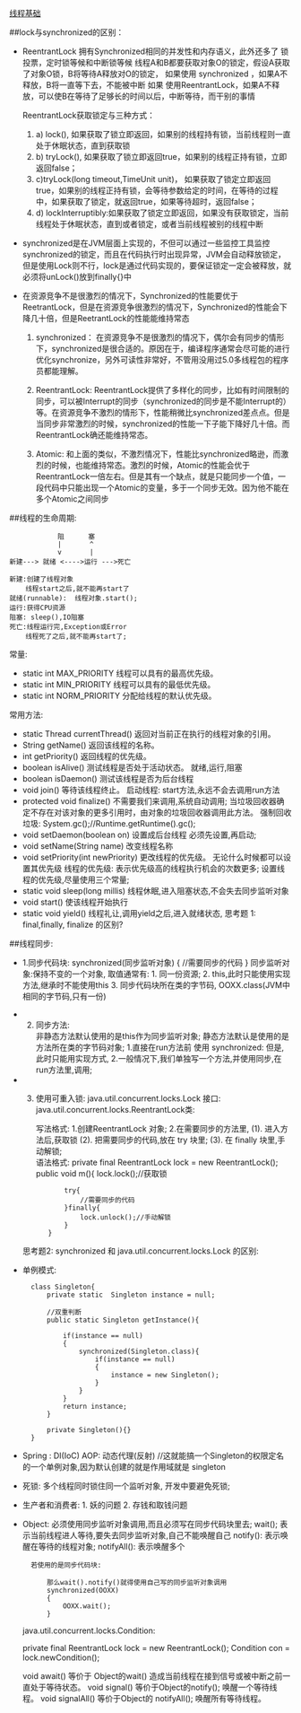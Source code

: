 [线程基础](http://www.cnblogs.com/rollenholt/archive/2011/08/28/2156357.html)

##lock与synchronized的区别：

- ReentrantLock 拥有Synchronized相同的并发性和内存语义，此外还多了 锁投票，定时锁等候和中断锁等候
     线程A和B都要获取对象O的锁定，假设A获取了对象O锁，B将等待A释放对O的锁定，
     如果使用 synchronized ，如果A不释放，B将一直等下去，不能被中断
     如果 使用ReentrantLock，如果A不释放，可以使B在等待了足够长的时间以后，中断等待，而干别的事情
 
    ReentrantLock获取锁定与三种方式：
    1. a)  lock(), 如果获取了锁立即返回，如果别的线程持有锁，当前线程则一直处于休眠状态，直到获取锁
    2. b) tryLock(), 如果获取了锁立即返回true，如果别的线程正持有锁，立即返回false；
    3. c)tryLock(long timeout,TimeUnit unit)，   如果获取了锁定立即返回true，如果别的线程正持有锁，会等待参数给定的时间，在等待的过程中，如果获取了锁定，就返回true，如果等待超时，返回false；
    4. d) lockInterruptibly:如果获取了锁定立即返回，如果没有获取锁定，当前线程处于休眠状态，直到或者锁定，或者当前线程被别的线程中断
 
- synchronized是在JVM层面上实现的，不但可以通过一些监控工具监控synchronized的锁定，而且在代码执行时出现异常，JVM会自动释放锁定，但是使用Lock则不行，lock是通过代码实现的，要保证锁定一定会被释放，就必须将unLock()放到finally{}中
 
- 在资源竞争不是很激烈的情况下，Synchronized的性能要优于ReetrantLock，但是在资源竞争很激烈的情况下，Synchronized的性能会下降几十倍，但是ReetrantLock的性能能维持常态

	1. synchronized： 
在资源竞争不是很激烈的情况下，偶尔会有同步的情形下，synchronized是很合适的。原因在于，编译程序通常会尽可能的进行优化synchronize，另外可读性非常好，不管用没用过5.0多线程包的程序员都能理解。 

	2. ReentrantLock: 
ReentrantLock提供了多样化的同步，比如有时间限制的同步，可以被Interrupt的同步（synchronized的同步是不能Interrupt的）等。在资源竞争不激烈的情形下，性能稍微比synchronized差点点。但是当同步非常激烈的时候，synchronized的性能一下子能下降好几十倍。而ReentrantLock确还能维持常态。 

	3. Atomic: 
和上面的类似，不激烈情况下，性能比synchronized略逊，而激烈的时候，也能维持常态。激烈的时候，Atomic的性能会优于ReentrantLock一倍左右。但是其有一个缺点，就是只能同步一个值，一段代码中只能出现一个Atomic的变量，多于一个同步无效。因为他不能在多个Atomic之间同步

##线程的生命周期:

				阻      塞
				|		^
				v		|
	新建---> 就绪 <---->运行 --->死亡

	新建:创建了线程对象
		线程start之后,就不能再start了
	就绪(runnable):  线程对象.start();
	运行:获得CPU资源
	阻塞: sleep(),IO阻塞
	死亡:线程运行完,Exception或Error
		线程死了之后,就不能再start了;

常量:
- static int MAX_PRIORITY  线程可以具有的最高优先级。 
- static int MIN_PRIORITY  线程可以具有的最低优先级。 
- static int NORM_PRIORITY 分配给线程的默认优先级。 

常用方法:
- static Thread currentThread()
		返回对当前正在执行的线程对象的引用。 
- String getName() 
		返回该线程的名称。 
- int getPriority() 
		返回线程的优先级。 
- boolean isAlive() 
		测试线程是否处于活动状态。
		就绪,运行,阻塞
- boolean isDaemon() 测试该线程是否为后台线程
- void join() 等待该线程终止。 
		启动线程: start方法,永远不会去调用run方法
- protected  void finalize() 不需要我们来调用,系统自动调用;
        当垃圾回收器确定不存在对该对象的更多引用时，由对象的垃圾回收器调用此方法。 
		强制回收垃圾:  System.gc();//Runtime.getRuntime().gc();
- void setDaemon(boolean on) 设置成后台线程
		必须先设置,再启动;
- void setName(String name) 
		改变线程名称 
- void setPriority(int newPriority)
		更改线程的优先级。 
		无论什么时候都可以设置其优先级
		线程的优先级: 表示优先级高的线程执行机会的次数更多;
		设置线程的优先级,尽量使用三个常量;
- static void sleep(long millis) 
		线程休眠,进入阻塞状态,不会失去同步监听对象
- void start() 
		使该线程开始执行 
- static void yield()  线程礼让,调用yield之后,进入就绪状态,
		思考题 1:  final,finally, finalize 的区别?
	
##线程同步:
- 1.同步代码块:
	synchronized(同步监听对象)
	{
		//需要同步的代码
	}
	同步监听对象:保持不变的一个对象,
		取值通常有:
				1. 同一份资源;
				2. this,此时只能使用实现方法,继承时不能使用this
				3. 同步代码块所在类的字节码,  OOXX.class(JVM中相同的字节码,只有一份)
		
- 2. 同步方法:  
		非静态方法默认使用的是this作为同步监听对象;
		静态方法默认是使用的是方法所在类的字节码对象;
			1.直接在run方法前 使用 synchronized:
					但是,此时只能用实现方式,
			2.一般情况下,我们单独写一个方法,并使用同步,在run方法里,调用;

- 3. 使用可重入锁:
			java.util.concurrent.locks.Lock 接口:
			java.util.concurrent.locks.ReentrantLock类:
			
		写法格式:
			1.创建ReentrantLock 对象;
			2.在需要同步的方法里,
				(1). 进入方法后,获取锁
				(2). 把需要同步的代码,放在 try 块里;
				(3). 在 finally 块里,手动解锁;		
			语法格式:
			private final ReentrantLock lock  = new ReentrantLock();
			public void m(){
				lock.lock();//获取锁
				
				try{
					//需要同步的代码
				}finally{
					lock.unlock();//手动解锁
				}
			}
				
	思考题2:  synchronized 和  java.util.concurrent.locks.Lock 的区别:
	
- 单例模式:
		
		class Singleton{
			private static  Singleton instance = null;
			
			//双重判断
			public static Singleton getInstance(){
				
				if(instance == null)
				{	
					synchronized(Singleton.class){
						if(instance == null)
						{	
							instance = new Singleton();
						}
					}
				}
				return instance;
			}
			
			private Singleton(){}
		}
	
- Spring : 
		DI(IoC)
		AOP: 动态代理(反射)
		<bean id="ooxx" class="Singleton的权限定名" scope="singleton"/>
		//这就能搞一个Singleton的权限定名的一个单例对象,因为<bean/>默认创建的就是作用域就是 singleton
		
- 死锁:
		多个线程同时锁住同一个监听对象,
		开发中要避免死锁;
	
- 生产者和消费者:
		1.  妖的问题
		2.	存钱和取钱问题

- Object:
		必须使用同步监听对象调用,而且必须写在同步代码块里去;
		wait();  表示当前线程进人等待,要失去同步监听对象,自己不能唤醒自己
		notify():	表示唤醒在等待的线程对象;
		notifyAll(): 表示唤醒多个
		
		若使用的是同步代码块:
		
			那么wait().notify()就得使用自己写的同步监听对象调用
			synchronized(OOXX)
			{
				OOXX.wait();
			}
		
	java.util.concurrent.locks.Condition:
	
	private final ReentrantLock lock = new ReentrantLock();
		Condition con = lock.newCondition();

 	void await()   等价于 Object的wait()
          造成当前线程在接到信号或被中断之前一直处于等待状态。 
 	void signal()  等价于Object的notify();
          唤醒一个等待线程。 
 	void signalAll() 	等价于Object的 notifyAll();
          唤醒所有等待线程。 



		



